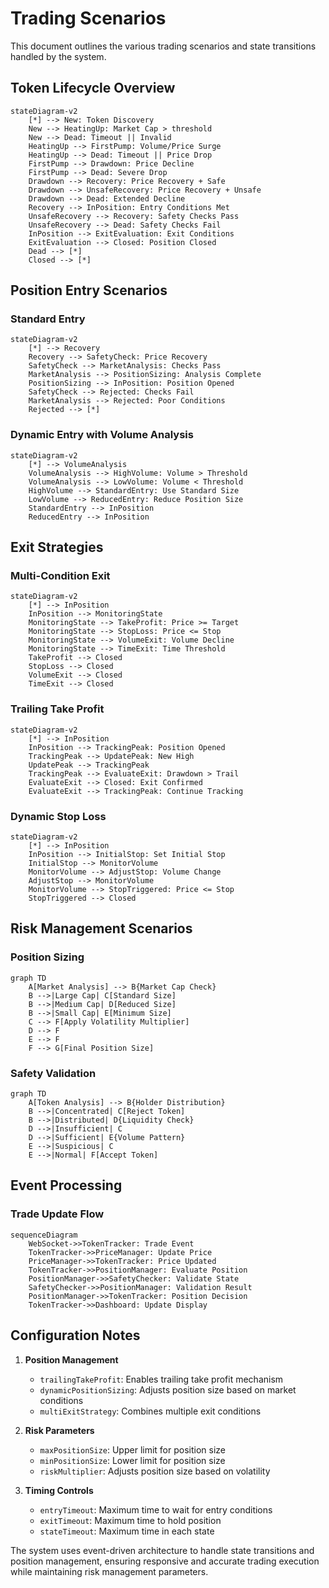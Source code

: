 # Trading Scenarios

This document outlines the various trading scenarios and state transitions handled by the system.

## Token Lifecycle Overview

```mermaid
stateDiagram-v2
    [*] --> New: Token Discovery
    New --> HeatingUp: Market Cap > threshold
    New --> Dead: Timeout || Invalid
    HeatingUp --> FirstPump: Volume/Price Surge
    HeatingUp --> Dead: Timeout || Price Drop
    FirstPump --> Drawdown: Price Decline
    FirstPump --> Dead: Severe Drop
    Drawdown --> Recovery: Price Recovery + Safe
    Drawdown --> UnsafeRecovery: Price Recovery + Unsafe
    Drawdown --> Dead: Extended Decline
    Recovery --> InPosition: Entry Conditions Met
    UnsafeRecovery --> Recovery: Safety Checks Pass
    UnsafeRecovery --> Dead: Safety Checks Fail
    InPosition --> ExitEvaluation: Exit Conditions
    ExitEvaluation --> Closed: Position Closed
    Dead --> [*]
    Closed --> [*]
```

## Position Entry Scenarios

### Standard Entry
```mermaid
stateDiagram-v2
    [*] --> Recovery
    Recovery --> SafetyCheck: Price Recovery
    SafetyCheck --> MarketAnalysis: Checks Pass
    MarketAnalysis --> PositionSizing: Analysis Complete
    PositionSizing --> InPosition: Position Opened
    SafetyCheck --> Rejected: Checks Fail
    MarketAnalysis --> Rejected: Poor Conditions
    Rejected --> [*]
```

### Dynamic Entry with Volume Analysis
```mermaid
stateDiagram-v2
    [*] --> VolumeAnalysis
    VolumeAnalysis --> HighVolume: Volume > Threshold
    VolumeAnalysis --> LowVolume: Volume < Threshold
    HighVolume --> StandardEntry: Use Standard Size
    LowVolume --> ReducedEntry: Reduce Position Size
    StandardEntry --> InPosition
    ReducedEntry --> InPosition
```

## Exit Strategies

### Multi-Condition Exit
```mermaid
stateDiagram-v2
    [*] --> InPosition
    InPosition --> MonitoringState
    MonitoringState --> TakeProfit: Price >= Target
    MonitoringState --> StopLoss: Price <= Stop
    MonitoringState --> VolumeExit: Volume Decline
    MonitoringState --> TimeExit: Time Threshold
    TakeProfit --> Closed
    StopLoss --> Closed
    VolumeExit --> Closed
    TimeExit --> Closed
```

### Trailing Take Profit
```mermaid
stateDiagram-v2
    [*] --> InPosition
    InPosition --> TrackingPeak: Position Opened
    TrackingPeak --> UpdatePeak: New High
    UpdatePeak --> TrackingPeak
    TrackingPeak --> EvaluateExit: Drawdown > Trail
    EvaluateExit --> Closed: Exit Confirmed
    EvaluateExit --> TrackingPeak: Continue Tracking
```

### Dynamic Stop Loss
```mermaid
stateDiagram-v2
    [*] --> InPosition
    InPosition --> InitialStop: Set Initial Stop
    InitialStop --> MonitorVolume
    MonitorVolume --> AdjustStop: Volume Change
    AdjustStop --> MonitorVolume
    MonitorVolume --> StopTriggered: Price <= Stop
    StopTriggered --> Closed
```

## Risk Management Scenarios

### Position Sizing
```mermaid
graph TD
    A[Market Analysis] --> B{Market Cap Check}
    B -->|Large Cap| C[Standard Size]
    B -->|Medium Cap| D[Reduced Size]
    B -->|Small Cap| E[Minimum Size]
    C --> F[Apply Volatility Multiplier]
    D --> F
    E --> F
    F --> G[Final Position Size]
```

### Safety Validation
```mermaid
graph TD
    A[Token Analysis] --> B{Holder Distribution}
    B -->|Concentrated| C[Reject Token]
    B -->|Distributed| D{Liquidity Check}
    D -->|Insufficient| C
    D -->|Sufficient| E{Volume Pattern}
    E -->|Suspicious| C
    E -->|Normal| F[Accept Token]
```

## Event Processing

### Trade Update Flow
```mermaid
sequenceDiagram
    WebSocket->>TokenTracker: Trade Event
    TokenTracker->>PriceManager: Update Price
    PriceManager->>TokenTracker: Price Updated
    TokenTracker->>PositionManager: Evaluate Position
    PositionManager->>SafetyChecker: Validate State
    SafetyChecker->>PositionManager: Validation Result
    PositionManager->>TokenTracker: Position Decision
    TokenTracker->>Dashboard: Update Display
```

## Configuration Notes

1. **Position Management**
   - `trailingTakeProfit`: Enables trailing take profit mechanism
   - `dynamicPositionSizing`: Adjusts position size based on market conditions
   - `multiExitStrategy`: Combines multiple exit conditions

2. **Risk Parameters**
   - `maxPositionSize`: Upper limit for position size
   - `minPositionSize`: Lower limit for position size
   - `riskMultiplier`: Adjusts position size based on volatility

3. **Timing Controls**
   - `entryTimeout`: Maximum time to wait for entry conditions
   - `exitTimeout`: Maximum time to hold position
   - `stateTimeout`: Maximum time in each state

The system uses event-driven architecture to handle state transitions and position management, ensuring responsive and accurate trading execution while maintaining risk management parameters.
